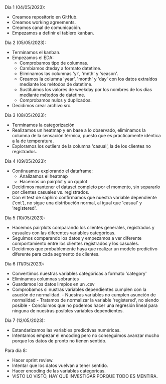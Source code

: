 Día 1 (04/05/2023):

 - Creamos repositorio en GitHub.
 - Creamos working agreements.
 - Creamos canal de comunicación.
 - Empezamos a definir el tablero kanban.

Día 2 (05/05/2023):

 - Terminamos el kanban.
 - Empezamos el EDA: 
    - Comprobamos tipo de columnas.
    - Cambiamos dteday a formato datetime.
    - Eliminamos las columnas 'yr', 'mnth' y 'season'.
    - Creamos la columna 'year', 'month' y 'day' con los datos extraídos mediante los métodos de datetime.
    - Sustituímos los valores de weekday por los nombres de los días mediante métodos de datetime. 
    - Comprobamos nulos y duplicados.
 - Decidimos crear archivo src.

Día 3 (08/05/2023):

 - Terminamos la categorización 
 - Realizamos un heatmap y en base a lo observado, eliminamos la columna de la sensación térmica, puesto que es prácticamente idéntica a la de temperatura.
 - Exploramos los outliers de la columna 'casual', la de los clientes no registrados.


Día 4 (09/05/2023):

 - Continuamos explorando el dataframe:
    - Analizamos el heatmap
    - Hacemos un pairplot y un qqplot
 - Decidimos mantener el dataset completo por el momento, sin separarlo por clientes casuales vs. registrados.
 - Con el test de saphiro confirmamos que nuestra variable dependiente ('cnt'), no sigue una distribución normal, al igual que 'casual' y 'registered'.

Día 5 (10/05/2023):

 - Hacemos pairplots comparando los clientes generales, registrados y casuales con las diferentes variables categóricas.
 - Seguimos comparando los datos y empezamos a ver diferente comportamiento entre los clientes registrados y los casuales.
 - Decidimos que probablemente haya que realizar un modelo predictivo diferente para cada segmento de clientes.

Día 6 (11/05/2023):

 - Convertimos nuestras variables categóricas a formato 'category'
 - Eliminamos columnas sobrantes
 - Guardamos los datos limpios en un .csv
 - Comprobamos si nustras variables dependientes cumplen con la asución de normalidad.
       - Nuestras variables no cumplen asunción de normalidad
       - Tratamos de normalizar la variable 'registered', no siendo posible - Concluimos que no podemos hacer una regresión lineal para
      ninguna de nuestras posibles variables dependientes.

Día 7 (12/05/2023):

 - Estandarizamos las variables predictivas numéricas. 
 - Intentamos empezar el encoding pero no conseguimos avanzar mucho porque los datos de pronto no tienen sentido.  


Para día 8:
   - Hacer sprint review. 
   - Intentar que los datos vuelvan a tener sentido.
   - Hacer encoding de las variables categoricas.
   - VISTO LO VISTO, HAY QUE INVESTIGAR PORQUE TODO ES MENTIRA.